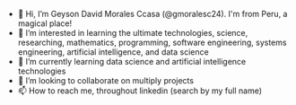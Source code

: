 - 👋 Hi, I’m Geyson David Morales Ccasa (@gmoralesc24). I'm from Peru, a magical place!
- 👀 I’m interested in learning the ultimate technologies, science, researching, mathematics, programming, software engineering, systems engineering, artificial intelligence, and data science
- 🌱 I’m currently learning data science and artificial intelligence technologies
- 💞️ I’m looking to collaborate on multiply projects
- 📫 How to reach me, throughout linkedin (search by my full name)

<!---
gmoralesc24/gmoralesc24 is a ✨ special ✨ repository because its `README.md` (this file) appears on your GitHub profile.
You can click the Preview link to take a look at your changes.
--->

